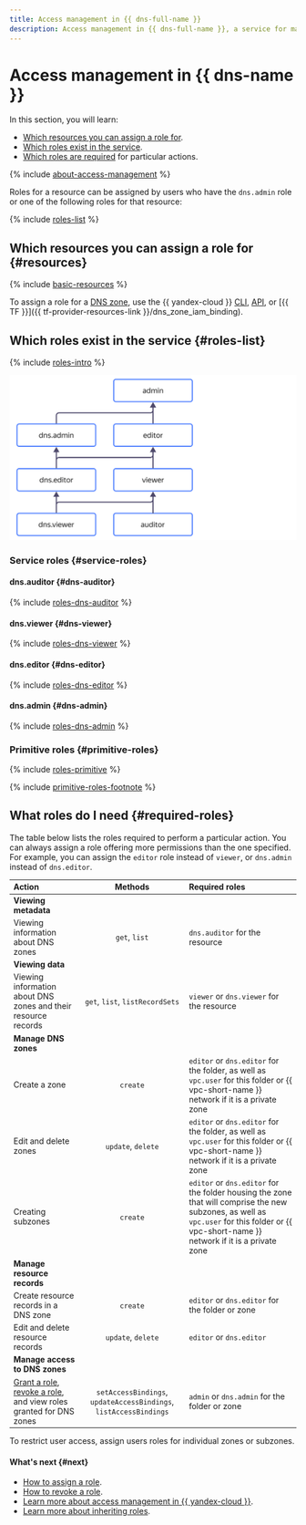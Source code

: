 ```yaml
---
title: Access management in {{ dns-full-name }}
description: Access management in {{ dns-full-name }}, a service for managing DNS zones and domain names of your resources. This section describes the resources for which you can assign a role, the roles existing in the service, and the roles required to perform a particular action.
---
```


# Access management in {{ dns-name }}

In this section, you will learn:
* [Which resources you can assign a role for](#resources).
* [Which roles exist in the service](#roles-list).
* [Which roles are required](#required-roles) for particular actions.

{% include [about-access-management](../../_includes/iam/about-access-management.md) %}

Roles for a resource can be assigned by users who have the `dns.admin` role or one of the following roles for that resource:

{% include [roles-list](../../_includes/iam/roles-list.md) %}

## Which resources you can assign a role for {#resources}

{% include [basic-resources](../../_includes/iam/basic-resources-for-access-control.md) %}

To assign a role for a [DNS zone](../concepts/dns-zone.md), use the {{ yandex-cloud }} [CLI](../../cli/cli-ref/dns/cli-ref/zone/add-access-binding.md), [API](../api-ref/authentication.md), or [{{ TF }}]({{ tf-provider-resources-link }}/dns_zone_iam_binding).

## Which roles exist in the service {#roles-list}

{% include [roles-intro](../../_includes/roles-intro.md) %}

![image](../../_assets/dns/security/service-roles-hierarchy.svg)

### Service roles {#service-roles}

#### dns.auditor {#dns-auditor}

{% include [roles-dns-auditor](../../_roles/dns/auditor.md) %}

#### dns.viewer {#dns-viewer}

{% include [roles-dns-viewer](../../_roles/dns/viewer.md) %}

#### dns.editor {#dns-editor}

{% include [roles-dns-editor](../../_roles/dns/editor.md) %}

#### dns.admin {#dns-admin}

{% include [roles-dns-admin](../../_roles/dns/admin.md) %}

### Primitive roles {#primitive-roles}

{% include [roles-primitive](../../_includes/roles-primitive.md) %}

{% include [primitive-roles-footnote](../../_includes/primitive-roles-footnote.md) %}

## What roles do I need {#required-roles}

The table below lists the roles required to perform a particular action. You can always assign a role offering more permissions than the one specified. For example, you can assign the `editor` role instead of `viewer`, or `dns.admin` instead of `dns.editor`.

| Action                                                                                                                                            |                              Methods                               | Required roles                                                                                                                                                                            |
|:----------------------------------------------------------------------------------------------------------------------------------------------------|:-----------------------------------------------------------------:|:--------------------------------------------------------------------------------------------------------------------------------------------------------------------------------------------|
| **Viewing metadata**                                                                                                                         |                                                                   |                                                                                                                                                                                             |
| Viewing information about DNS zones                                                                                                                     |                           `get`, `list`                           | `dns.auditor` for the resource                                                                                                                                                                |
| **Viewing data**                                                                                                                             |                                                                   |                                                                                                                                                                                             |
| Viewing information about DNS zones and their resource records                                                                                           |                  `get`, `list`, `listRecordSets`                  | `viewer` or `dns.viewer` for the resource                                                                                                                                                    |
| **Manage DNS zones**                                                                                                                           |                                                                   |                                                                                                                                                                                             |
| Create a zone                                                                                                                                       |                             `create`                              | `editor` or `dns.editor` for the folder, as well as `vpc.user` for this folder or {{ vpc-short-name }} network if it is a private zone                                                                |
| Edit and delete zones                                                                                                                             |                        `update`, `delete`                         | `editor` or `dns.editor` for the folder, as well as `vpc.user` for this folder or {{ vpc-short-name }} network if it is a private zone                                                                |
| Creating subzones                                                                                                                                     |                             `create`                              | `editor` or `dns.editor` for the folder housing the zone that will comprise the new subzones, as well as `vpc.user` for this folder or {{ vpc-short-name }} network if it is a private zone |
| **Manage resource records**                                                                                                                  |                                                                   |                                                                                                                                                                            |
| Create resource records in a DNS zone                                                                                                               |                             `create`                              | `editor` or `dns.editor` for the folder or zone                                                                                                                              |
| Edit and delete resource records                                                                                                               |                        `update`, `delete`                         | `editor` or `dns.editor`                                                                                                                                                  |
| **Manage access to DNS zones**                                                                                                                 |                                                                   |                                                                                                                                                                            |
| [Grant a role](../../iam/operations/roles/grant.md), [revoke a role](../../iam/operations/roles/revoke.md), and view roles granted for DNS zones | `setAccessBindings`, `updateAccessBindings`, `listAccessBindings` | `admin` or `dns.admin` for the folder or zone                                                                                                                                |

To restrict user access, assign users roles for individual zones or subzones.


#### What's next {#next}

* [How to assign a role](../../iam/operations/roles/grant.md).
* [How to revoke a role](../../iam/operations/roles/revoke.md).
* [Learn more about access management in {{ yandex-cloud }}](../../iam/concepts/access-control/index.md).
* [Learn more about inheriting roles](../../resource-manager/concepts/resources-hierarchy.md#access-rights-inheritance).
